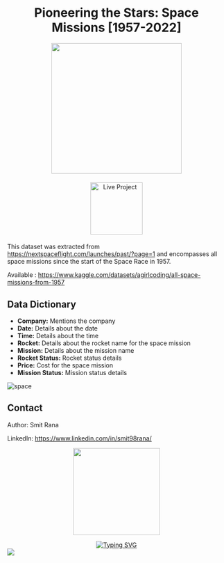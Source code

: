 <h1 align="center"> Pioneering the Stars: Space Missions [1957-2022] </h1>
<p align="center">
  <img src="https://github.com/gentallman/space_mission_1957_2022/assets/78334851/95a7b583-f5d1-4c7b-b264-f03664348132" width="300">
</p>


####

<p align="center">
<a href="https://app.powerbi.com/view?r=eyJrIjoiNzdlNWRkYTMtZmYzMC00YWM0LTg2NDgtMmYxNjExNzM0NmUyIiwidCI6IjNmMTcwMmFmLTNmNGUtNDk1ZS04YzhiLTEzNzIxZjM5YjFiMCJ9">
    <img src="https://github.com/user-attachments/assets/9f720f25-43d7-461f-9949-7d942aa9a766" alt="Live Project" width="120">
</a>
</p>


####

This dataset was extracted from https://nextspaceflight.com/launches/past/?page=1 and encompasses all space missions since the start of the Space Race in 1957.

Available : https://www.kaggle.com/datasets/agirlcoding/all-space-missions-from-1957

## Data Dictionary

- **Company:** Mentions the company
- **Date:** Details about the date
- **Time:** Details about the time
- **Rocket:** Details about the rocket name for the space mission
- **Mission:** Details about the mission name
- **Rocket Status:** Rocket status details
- **Price:** Cost for the space mission
- **Mission Status:** Mission status details

![space](https://github.com/gentallman/space_mission_1957_2022/assets/78334851/14fb97fe-d5c3-4dd8-ab37-fdbf7f2c9133)

## Contact

Author: Smit Rana

LinkedIn: https://www.linkedin.com/in/smit98rana/

<p align="center">
	<img src="https://user-images.githubusercontent.com/74038190/214644145-264f4759-7633-441e-9d67-d8dda9d50d26.gif" width="200">
</p>

<div align="center">
  <a href="https://git.io/typing-svg">
    <img src="https://readme-typing-svg.demolab.com?font=Fira+Code&pause=1000&center=true&vCenter=true&random=true&width=435&lines=I+hope+this+work+serves+you+well!" alt="Typing SVG" />
  </a>
</div>

<img src="https://user-images.githubusercontent.com/74038190/212284100-561aa473-3905-4a80-b561-0d28506553ee.gif" >

